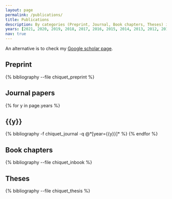 ```yaml
---
layout: page
permalink: /publications/
title: Publications 
description: By categories (Preprint, Journal, Book chapters, Theses) in reversed chronological order 
years: [2021, 2020, 2019, 2018, 2017, 2016, 2015, 2014, 2013, 2012, 2011, 2010, 2009, 2008, 2006]
nav: true
---
```


An alternative is to check my [Google scholar page](https://scholar.google.fr/citations?user=FM2gRsYAAAAJ&hl=en).

## Preprint

<div class="publications">

{% bibliography --file chiquet_preprint %}

</div>

## Journal papers

<div class="publications">

{% for y in page.years %}
  <h2>{{y}}</h2>
  {% bibliography -f chiquet_journal -q @*[year={{y}}]* %}
{% endfor %}


</div>

## Book chapters

<div class="publications">

{% bibliography --file chiquet_inbook %}

</div>

## Theses

<div class="publications">

{% bibliography --file chiquet_thesis %}

</div>

